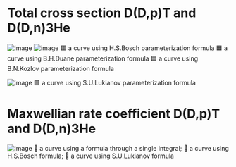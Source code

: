 # Total cross section D(D,p)T and D(D,n)3He

![image](https://github.com/Ul1anchik/Plasma-Physics-Lab/assets/142611307/357395d0-0ef9-46f8-9f1f-be2c62d24148)
![image](https://github.com/Ul1anchik/Plasma-Physics-Lab/assets/142611307/9eed8cb0-e30e-46a3-b89c-e5f544e4354d)
&#x1F7E5; a curve using H.S.Bosch parameterization formula 
&#x1F7E7; a curve using B.H.Duane parameterization formula
&#x1F7E6; a curve using B.N.Kozlov parameterization formula

![image](https://github.com/Ul1anchik/Plasma-Physics-Lab/assets/142611307/c3f9411f-395c-4417-b8e6-e60735d0b59b)
&#x1F7E9; a curve using S.U.Lukianov parameterization formula

# Maxwellian rate coefficient D(D,p)T and D(D,n)3He
![image](https://github.com/Ul1anchik/Plasma-Physics-Lab/assets/142611307/6e057f5c-7ac2-49e5-8a05-4afd2a30e6bb) 
&#x1F4D8; a curve using a formula through a single integral;
&#x1F4D9; a curve using H.S.Bosch formula;
&#x1F4D7; a curve using S.U.Lukianov formula

